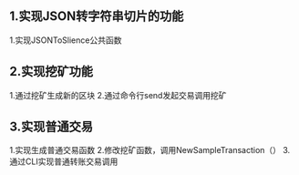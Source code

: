 ## 1.实现JSON转字符串切片的功能
1.实现JSONToSlience公共函数
## 2.实现挖矿功能
1.通过挖矿生成新的区块
2.通过命令行send发起交易调用挖矿
## 3.实现普通交易
1.实现生成普通交易函数
2.修改挖矿函数，调用NewSampleTransaction（）
3.通过CLI实现普通转账交易调用
